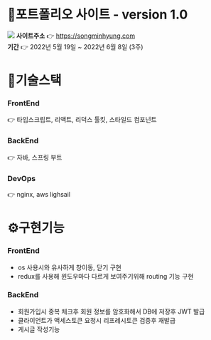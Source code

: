 # 📌포트폴리오 사이트 - version 1.0
![](https://user-images.githubusercontent.com/43428643/175229509-a296e805-d158-424d-b2b7-0ac4e942e41a.png)
**사이트주소** 👉 https://songminhyung.com  
**기간** 👉 2022년 5월 19일 ~ 2022년 6월 8일 (3주)

# 🔧기술스택
### FrontEnd 
👉 타입스크립트, 리액트, 리덕스 툴킷, 스타일드 컴포넌트 
### BackEnd 
👉 자바, 스프링 부트  
### DevOps 
👉 nginx, aws lighsail  

# ⚙️구현기능
### FrontEnd
- os 사용시와 유사하게 창이동, 닫기 구현
- redux를 사용해 윈도우마다 다르게 보여주기위해 routing 기능 구현

### BackEnd
- 회원가입시 중복 체크후 회원 정보를 암호화해서 DB에 저장후 JWT 발급
- 클라이언트가 액세스토큰 요청시 리프레시토큰 검증후 재발급
- 게시글 작성기능
